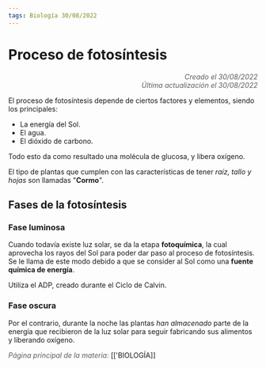 ```yaml
---
tags: Biología 30/08/2022
---
```


# Proceso de fotosíntesis
<div style="text-align: right; opacity: 0.7; font-style: italic;">Creado el 30/08/2022</div>
<div style="text-align: right; opacity: 0.7; font-style: italic;">Última actualización el 30/08/2022</div>

El proceso de fotosíntesis depende de ciertos factores y elementos, siendo los principales:
- La energía del Sol.
- El agua.
- El dióxido de carbono.

Todo esto da como resultado una molécula de glucosa, y libera oxígeno.

El tipo de plantas que cumplen con las características de tener *raíz, tallo y hojas* son llamadas "**Cormo**".

## Fases de la fotosíntesis

### Fase luminosa
Cuando todavía existe luz solar, se da la etapa **fotoquímica**, la cual aprovecha los rayos del Sol para poder dar paso al proceso de fotosíntesis. Se le llama de este modo debido a que se consider al Sol como una **fuente química de energía**.

Utiliza el ADP, creado durante el Ciclo de Calvin.

### Fase oscura
Por el contrario, durante la noche las plantas *han almacenado* parte de la energía que recibieron de la luz solar para seguir fabricando sus alimentos y liberando oxígeno.

<span style="opacity: 0.7; font-style: italic;">Página principal de la materia:</span> [['BIOLOGÍA]]